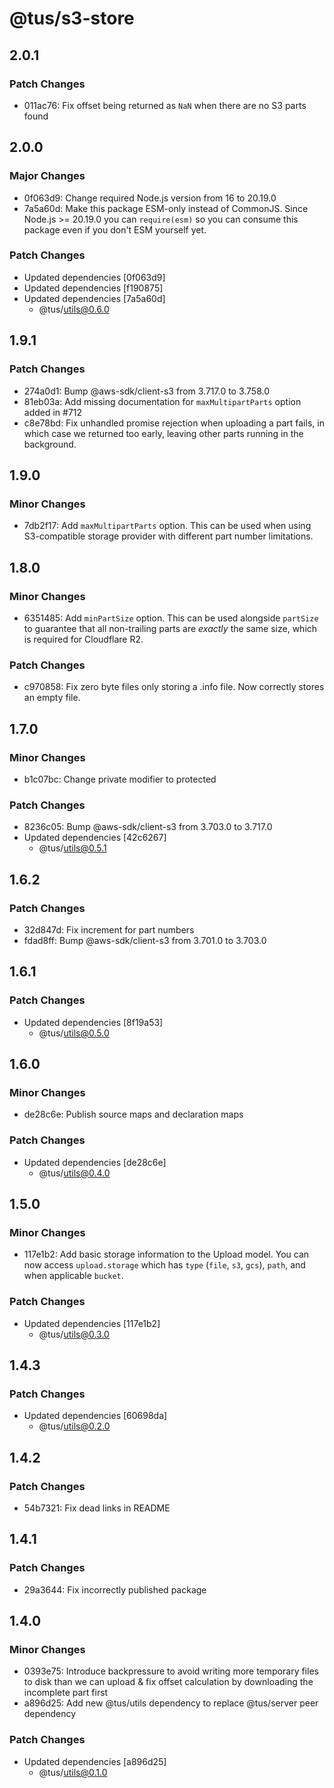# @tus/s3-store

## 2.0.1

### Patch Changes

- 011ac76: Fix offset being returned as `NaN` when there are no S3 parts found

## 2.0.0

### Major Changes

- 0f063d9: Change required Node.js version from 16 to 20.19.0
- 7a5a60d: Make this package ESM-only instead of CommonJS. Since Node.js >= 20.19.0 you can `require(esm)` so you can consume this package even if you don't ESM yourself yet.

### Patch Changes

- Updated dependencies [0f063d9]
- Updated dependencies [f190875]
- Updated dependencies [7a5a60d]
  - @tus/utils@0.6.0

## 1.9.1

### Patch Changes

- 274a0d1: Bump @aws-sdk/client-s3 from 3.717.0 to 3.758.0
- 81eb03a: Add missing documentation for `maxMultipartParts` option added in #712
- c8e78bd: Fix unhandled promise rejection when uploading a part fails, in which case we returned too early, leaving other parts running in the background.

## 1.9.0

### Minor Changes

- 7db2f17: Add `maxMultipartParts` option. This can be used when using S3-compatible storage provider with different part number limitations.

## 1.8.0

### Minor Changes

- 6351485: Add `minPartSize` option. This can be used alongside `partSize` to guarantee that all non-trailing parts are _exactly_ the same size, which is required for Cloudflare R2.

### Patch Changes

- c970858: Fix zero byte files only storing a .info file. Now correctly stores an empty file.

## 1.7.0

### Minor Changes

- b1c07bc: Change private modifier to protected

### Patch Changes

- 8236c05: Bump @aws-sdk/client-s3 from 3.703.0 to 3.717.0
- Updated dependencies [42c6267]
  - @tus/utils@0.5.1

## 1.6.2

### Patch Changes

- 32d847d: Fix increment for part numbers
- fdad8ff: Bump @aws-sdk/client-s3 from 3.701.0 to 3.703.0

## 1.6.1

### Patch Changes

- Updated dependencies [8f19a53]
  - @tus/utils@0.5.0

## 1.6.0

### Minor Changes

- de28c6e: Publish source maps and declaration maps

### Patch Changes

- Updated dependencies [de28c6e]
  - @tus/utils@0.4.0

## 1.5.0

### Minor Changes

- 117e1b2: Add basic storage information to the Upload model. You can now access
  `upload.storage` which has `type` (`file`, `s3`, `gcs`), `path`, and when applicable
  `bucket`.

### Patch Changes

- Updated dependencies [117e1b2]
  - @tus/utils@0.3.0

## 1.4.3

### Patch Changes

- Updated dependencies [60698da]
  - @tus/utils@0.2.0

## 1.4.2

### Patch Changes

- 54b7321: Fix dead links in README

## 1.4.1

### Patch Changes

- 29a3644: Fix incorrectly published package

## 1.4.0

### Minor Changes

- 0393e75: Introduce backpressure to avoid writing more temporary files to disk than we
  can upload & fix offset calculation by downloading the incomplete part first
- a896d25: Add new @tus/utils dependency to replace @tus/server peer dependency

### Patch Changes

- Updated dependencies [a896d25]
  - @tus/utils@0.1.0
